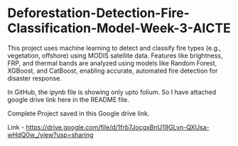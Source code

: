 # Deforestation-Detection-Fire-Classification-Model-Week-3-AICTE
This project uses machine learning to detect and classify fire types (e.g., vegetation, offshore) using MODIS satellite data. Features like brightness, FRP, and thermal bands are analyzed using models like Random Forest, XGBoost, and CatBoost, enabling accurate, automated fire detection for disaster response.

In GitHub, the ipynb file is showing only upto folium. So I have attached google drive link here in the README file.

Complete Project saved in this Google drive link.

Link - https://drive.google.com/file/d/1frb7JocgxBnU19GLvn-QXUsa-wHdQ0w_/view?usp=sharing
